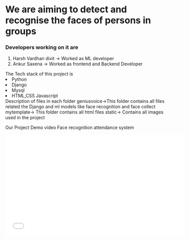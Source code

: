 
<h1>We are aiming to detect and recognise the faces of persons in groups</h1>
<h3> Developers working on it are </h3>
<ol>
<li> Harsh Vardhan dixit -> Worked as ML developer</li>
<li> Ankur Saxena -> Worked as frontend and Backend Developer</li>

</ol>
The Tech stack of this project is 
<li> Python</li>
<li> Django  </li>
<li> Mysql  </li>
<li> HTML,CSS Javascript </li>
Description of files in each folder
geniusvoice->This folder contains all files related the Django and ml models like face recognition and face collect
mytemplate-> This folder contains all html files
static-> Contains all images used in the project

Our Project Demo video Face recognition attendance system
<iframe width="560" height="315" src="[https://www.youtube.com/embed/VIDEO_ID](https://drive.google.com/file/d/19f6hrzg26cnAJvoBOY_mdnwe-D3sWJHX/view?usp=sharing)" frameborder="0" allow="accelerometer; autoplay; clipboard-write; encrypted-media; gyroscope; picture-in-picture" allowfullscreen></iframe>




 
